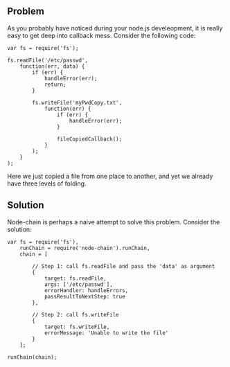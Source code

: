 ## Problem

As you probably have noticed during your node.js develeopment, it is really easy to get deep into callback mess.
Consider the following code:

    var fs = require('fs');

    fs.readFile('/etc/passwd',
        function(err, data) {
            if (err) {
                handleError(err);
                return;
            }

            fs.writeFile('myPwdCopy.txt',
                function(err) {
                    if (err) {
                        handleError(err);
                    }

                    fileCopiedCallback();
                }
            );
        }
    );

Here we just copied a file from one place to another, and yet we already have three levels of folding.


## Solution

Node-chain is perhaps a naive attempt to solve this problem.
Consider the solution:

    var fs = require('fs'),
        runChain = require('node-chain').runChain,
        chain = [

            // Step 1: call fs.readFile and pass the 'data' as argument
            {
                target: fs.readFile,
                args: ['/etc/passwd'],
                errorHandler: handleErrors,
                passResultToNextStep: true
            },

            // Step 2: call fs.writeFile
            {
                target: fs.writeFile,
                errorMessage: 'Unable to write the file'
            }
        ];

    runChain(chain);
